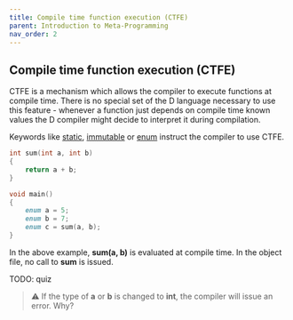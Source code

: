```yaml
---
title: Compile time function execution (CTFE)
parent: Introduction to Meta-Programming
nav_order: 2
---
```


## Compile time function execution (CTFE)

CTFE is a mechanism which allows the compiler to execute functions at compile time.
There is no special set of the D language necessary to use this feature - whenever a function just depends on compile time known values the D compiler might decide to interpret it during compilation.

Keywords like [static](https://dlang.org/spec/attribute.html#static), [ immutable](https://dlang.org/spec/attribute.html#immutable) or [enum](https://dlang.org/spec/enum.html#manifest_constants) instruct the compiler to use CTFE.

```d
int sum(int a, int b)
{
    return a + b;
}

void main()
{
    enum a = 5;
    enum b = 7;
    enum c = sum(a, b);
}
```

In the above example, **sum(a, b)** is evaluated at compile time.
In the object file, no call to **sum** is issued.

TODO: quiz
> :warning: If the type of **a** or **b** is changed to **int**, the compiler will issue an error. Why?
